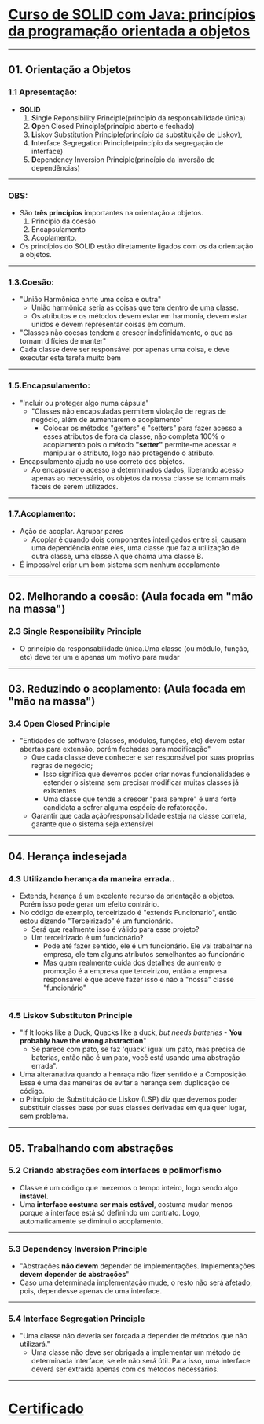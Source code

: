 # [Curso de SOLID com Java: princípios da programação orientada a objetos](https://cursos.alura.com.br/course/solid-orientacao-objetos-java)

***

## 01. Orientação a Objetos

### 1.1 Apresentação:

* **SOLID**
    1. **S**ingle Reponsibility Principle(princípio da responsabilidade única)
    2. **O**pen Closed Principle(princípio aberto e fechado)
    3. **L**iskov Substitution Principle(princípio da substituição de Liskov),
    4. **I**nterface Segregation Principle(princípio da segregação de interface)
    5. **D**ependency Inversion Principle(princípio da inversão de dependências)

---

### OBS:

* São **três princípios** importantes na orientação a objetos.
    1. Princípio da coesão
    2. Encapsulamento
    3. Acoplamento.
* Os princípios do SOLID estão diretamente ligados com os da orientação a objetos.

---

### 1.3.Coesão:

* "União Harmônica enrte uma coisa e outra"
    * União harmônica seria as coisas que tem dentro de uma classe.
    * Os atributos e os métodos devem estar em harmonia, devem estar unidos e devem representar coisas em comum.
* "Classes não coesas tendem a crescer indefinidamente, o que as tornam difícies de manter"
* Cada classe deve ser responsável por apenas uma coisa, e deve executar esta tarefa muito bem

---

### 1.5.Encapsulamento:

* "Incluir ou proteger algo numa cápsula"
    * "Classes não encapsuladas permitem violação de regras de negócio, além de aumentarem o acoplamento"
        * Colocar os métodos "getters" e "setters" para fazer acesso a esses atributos de fora da classe, não completa
          100% o acoplamento pois o método **"setter"** permite-me acessar e manipular o atributo, logo não protegendo o
          atributo.
* Encapsulamento ajuda no uso correto dos objetos.
    * Ao encapsular o acesso a determinados dados, liberando acesso apenas ao necessário, os objetos da nossa classe se
      tornam mais fáceis de serem utilizados.

---

### 1.7.Acoplamento:

* Ação de acoplar. Agrupar pares
    * Acoplar é quando dois componentes interligados entre si, causam uma dependência entre eles, uma classe que faz a
      utilização de outra classe, uma classe A que chama uma classe B.
* É impossível criar um bom sistema sem nenhum acoplamento

***

## 02. Melhorando a coesão: (Aula focada em "mão na massa")

### 2.3 Single Responsibility Principle

* O princípio da responsabilidade única.Uma classe (ou módulo, função, etc) deve ter um e apenas um motivo para mudar

***

## 03. Reduzindo o acoplamento: (Aula focada em "mão na massa")

### 3.4 Open Closed Principle

* "Entidades de software (classes, módulos, funções, etc) devem estar abertas para extensão, porém fechadas para
  modificação"
    * Que cada classe deve conhecer e ser responsável por suas próprias regras de negócio;
        * Isso significa que devemos poder criar novas funcionalidades e estender o sistema sem precisar modificar
          muitas classes já existentes
        * Uma classe que tende a crescer "para sempre" é uma forte candidata a sofrer alguma espécie de refatoração.
    * Garantir que cada ação/responsabilidade esteja na classe correta, garante que o sistema seja extensível

***

## 04. Herança indesejada

### 4.3 Utilizando herança da maneira errada..

* Extends, herança é um excelente recurso da orientação a objetos. Porém isso pode gerar um
  efeito contrário.
* No código de exemplo, terceirizado é "extends Funcionario", então estou dizendo "Terceirizado" é um funcionário.
    * Será que realmente isso é válido para esse projeto?
    * Um terceirizado é um funcionário?
        * Pode até fazer sentido, ele é um funcionário. Ele vai trabalhar na empresa, ele tem alguns atributos
          semelhantes ao funcionário
        * Mas quem realmente cuida dos detalhes de aumento e promoção é a empresa que
          terceirizou, então a empresa responsável é que adeve fazer isso e não a "nossa" classe "funcionário"

---

### 4.5 Liskov Substituton Principle

* "If It looks like a Duck, Quacks like a duck, _but needs batteries_ - **You probably have the wrong abstraction**"
    * Se parece com pato, se faz 'quack' igual um pato, mas precisa de baterias, então não é um pato, você está usando
      uma abstração errada".
* Uma alteranativa quando a henraça não fizer sentido é a Composição. Essa é uma das maneiras de evitar a herança
  sem duplicação de código.
* o Princípio de Substituição de Liskov (LSP) diz que devemos poder substituir classes base por suas classes
  derivadas em qualquer lugar, sem problema.

***

## 05. Trabalhando com abstrações

### 5.2 Criando abstrações com interfaces e polimorfismo

* Classe é um código que mexemos o tempo inteiro, logo sendo algo **instável**.
* Uma **interface costuma ser mais estável**, costuma mudar menos porque a interface está só definindo um
  contrato. Logo, automaticamente se diminui o acoplamento.

---

### 5.3 Dependency Inversion Principle

* "Abstrações **não devem** depender de implementações. Implementações **devem depender de abstrações**"
* Caso uma determinada implementação mude, o resto não será afetado, pois, dependesse apenas de uma interface.

---

### 5.4 Interface Segregation Principle

* "Uma classe não deveria ser forçada a depender de métodos que não utilizará."
    * Uma classe não deve ser obrigada a implementar um método de determinada interface, se ele não será útil. Para
      isso, uma interface deverá ser extraída apenas com os métodos necessários.

***

# [Certificado](https://cursos.alura.com.br/certificate/wesleyschwartzz/solid-orientacao-objetos-java)




